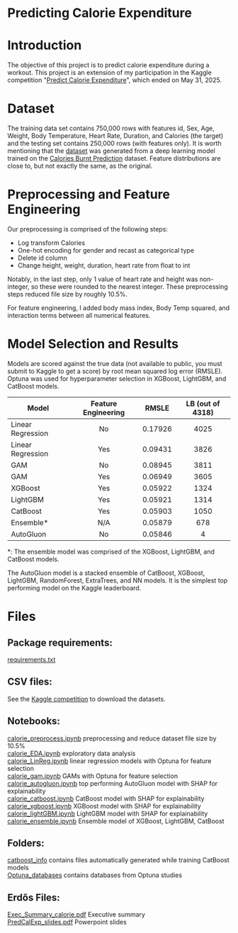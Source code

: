 # Predicting Calorie Expenditure

# Introduction
The objective of this project is to predict calorie expenditure during a workout.  This project is an extension of my participation in the Kaggle competition "[Predict Calorie Expenditure](https://www.kaggle.com/competitions/playground-series-s5e5/overview)", which ended on May 31, 2025.


# Dataset
The training data set contains 750,000 rows with features id, Sex, Age, Weight, Body Temperature, Heart Rate, Duration, and Calories (the target) and the testing set contains 250,000 rows (with features only).  It is worth mentioning that the [dataset](https://www.kaggle.com/competitions/playground-series-s5e5/data) was generated from a deep learning model trained on the [Calories Burnt Prediction](https://www.kaggle.com/datasets/ruchikakumbhar/calories-burnt-prediction) dataset. Feature distributions are close to, but not exactly the same, as the original.



# Preprocessing and Feature Engineering
Our preprocessing is comprised of the following steps:
-	Log transform Calories
-	One-hot encoding for gender and recast as categorical type
-	Delete id column
-	Change height, weight, duration, heart rate from float to int

Notably, in the last step, only 1 value of heart rate and height was non-integer, so these were rounded to the nearest integer.  These preprocessing steps reduced file size by roughly 10.5%.

For feature engineering, I added body mass index, Body Temp squared, and interaction terms between all numerical features.


# Model Selection and Results
Models are scored against the true data (not available to public, you must submit to Kaggle to get a score) by root mean squared log error (RMSLE).  Optuna was used for hyperparameter selection in XGBoost, LightGBM, and CatBoost models.

| Model | Feature Engineering | RMSLE | LB (out of 4318) |
|----------|:--------:|:---------:|:---------:|
| Linear Regression | No | 0.17926 | 4025 |
| Linear Regression | Yes | 0.09431 | 3826 |
| GAM | No | 0.08945 | 3811 |
| GAM | Yes | 0.06949 | 3605 |
| XGBoost | Yes | 0.05922 | 1324 |
| LightGBM | Yes | 0.05921 | 1314 |
| CatBoost | Yes | 0.05903 | 1050 |
| Ensemble* | N/A | 0.05879 | 678 |
| AutoGluon | No | 0.05846 | 4 |

*: The ensemble model was comprised of the XGBoost, LightGBM, and CatBoost models.

The AutoGluon model is a stacked ensemble of CatBoost, XGBoost, LightGBM, RandomForest, ExtraTrees, and NN models.  It is the simplest top performing model on the Kaggle leaderboard.

# Files

## Package requirements:
[requirements.txt](https://github.com/ElliotBlackstone/S25_Predict_Calories/blob/main/requirements.txt)

## CSV files:
See the [Kaggle competition](https://www.kaggle.com/competitions/playground-series-s5e5/data) to download the datasets.

## Notebooks:
[calorie_preprocess.ipynb](https://github.com/ElliotBlackstone/S25_Predict_Calories/blob/main/calorie_preprocess.ipynb) preprocessing and reduce dataset file size by 10.5%\
[calorie_EDA.ipynb](https://github.com/ElliotBlackstone/S25_Predict_Calories/blob/main/calorie_EDA.ipynb) exploratory data analysis\
[calorie_LinReg.ipynb](https://github.com/ElliotBlackstone/S25_Predict_Calories/blob/main/calorie_LinReg.ipynb) linear regression models with Optuna for feature selection\
[calorie_gam.ipynb](https://github.com/ElliotBlackstone/S25_Predict_Calories/blob/main/calorie_gam.ipynb) GAMs with Optuna for feature selection\
[calorie_autogluon.ipynb](https://github.com/ElliotBlackstone/S25_Predict_Calories/blob/main/calorie_autogluon.ipynb) top performing AutoGluon model with SHAP for explainability\
[calorie_catboost.ipynb](https://github.com/ElliotBlackstone/S25_Predict_Calories/blob/main/calorie_catboost.ipynb) CatBoost model with SHAP for explainability\
[calorie_xgboost.ipynb](https://github.com/ElliotBlackstone/S25_Predict_Calories/blob/main/calorie_xgboost.ipynb) XGBoost model with SHAP for explainability\
[calorie_lightGBM.ipynb](https://github.com/ElliotBlackstone/S25_Predict_Calories/blob/main/calorie_lightGBM.ipynb) LightGBM model with SHAP for explainability\
[calorie_ensemble.ipynb](https://github.com/ElliotBlackstone/S25_Predict_Calories/blob/main/calorie_ensemble.ipynb) Ensemble model of XGBoost, LightGBM, CatBoost

## Folders:
[catboost_info](https://github.com/ElliotBlackstone/S25_Predict_Calories/tree/main/catboost_info) contains files automatically generated while training CatBoost models\
[Optuna_databases](https://github.com/ElliotBlackstone/S25_Predict_Calories/tree/main/Optuna_databases) contains databases from Optuna studies

## Erdős Files:
[Exec_Summary_calorie.pdf](https://github.com/ElliotBlackstone/S25_Predict_Calories/blob/main/Exec_Summary_calorie.pdf) Executive summary\
[PredCalExp_slides.pdf](https://github.com/ElliotBlackstone/S25_Predict_Calories/blob/main/PredCalExp_slides.pdf) Powerpoint slides
